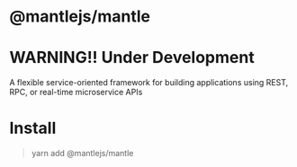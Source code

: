 # @mantlejs/mantle

# WARNING!! Under Development

A flexible service-oriented framework for building applications using REST, RPC, or real-time microservice APIs

# Install
> yarn add @mantlejs/mantle
